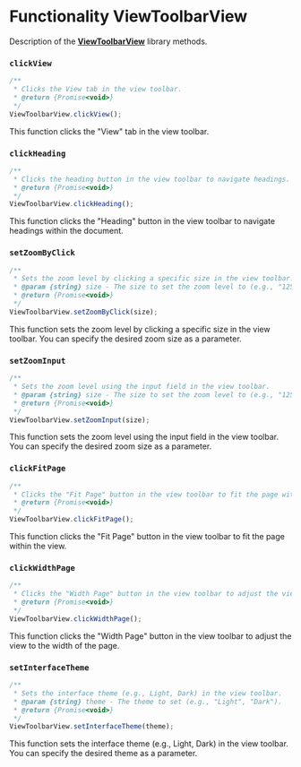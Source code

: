# Functionality ViewToolbarView

Description of the [**ViewToolbarView**](/puppeteer/module/viewtoolbar/viewtoolbarview/FUNCTIONALITY.md) library methods.

### `clickView`

```javascript
/**
 * Clicks the View tab in the view toolbar.
 * @return {Promise<void>}
 */
ViewToolbarView.clickView();
```

This function clicks the "View" tab in the view toolbar.

### `clickHeading`

```javascript
/**
 * Clicks the heading button in the view toolbar to navigate headings.
 * @return {Promise<void>}
 */
ViewToolbarView.clickHeading();
```

This function clicks the "Heading" button in the view toolbar to navigate headings within the document.

### `setZoomByClick`

```javascript
/**
 * Sets the zoom level by clicking a specific size in the view toolbar.
 * @param {string} size - The size to set the zoom level to (e.g., "125%").
 * @return {Promise<void>}
 */
ViewToolbarView.setZoomByClick(size);
```

This function sets the zoom level by clicking a specific size in the view toolbar. You can specify the desired zoom size as a parameter.

### `setZoomInput`

```javascript
/**
 * Sets the zoom level using the input field in the view toolbar.
 * @param {string} size - The size to set the zoom level to (e.g., "125%").
 * @return {Promise<void>}
 */
ViewToolbarView.setZoomInput(size);
```

This function sets the zoom level using the input field in the view toolbar. You can specify the desired zoom size as a parameter.

### `clickFitPage`

```javascript
/**
 * Clicks the "Fit Page" button in the view toolbar to fit the page within the view.
 * @return {Promise<void>}
 */
ViewToolbarView.clickFitPage();
```

This function clicks the "Fit Page" button in the view toolbar to fit the page within the view.

### `clickWidthPage`

```javascript
/**
 * Clicks the "Width Page" button in the view toolbar to adjust the view to the width of the page.
 * @return {Promise<void>}
 */
ViewToolbarView.clickWidthPage();
```

This function clicks the "Width Page" button in the view toolbar to adjust the view to the width of the page.

### `setInterfaceTheme`

```javascript
/**
 * Sets the interface theme (e.g., Light, Dark) in the view toolbar.
 * @param {string} theme - The theme to set (e.g., "Light", "Dark").
 * @return {Promise<void>}
 */
ViewToolbarView.setInterfaceTheme(theme);
```

This function sets the interface theme (e.g., Light, Dark) in the view toolbar. You can specify the desired theme as a parameter.
